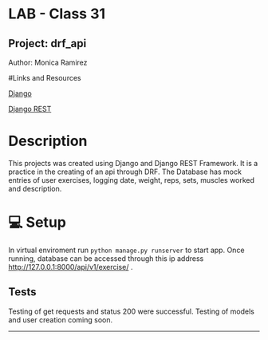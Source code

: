 # LAB - Class 31
## Project: drf_api
Author: Monica Ramirez

#Links and Resources

[Django](https://docs.djangoproject.com/en/4.1/)

[Django REST](https://django-rest-framework.org)

# Description 
This projects was created using Django and Django REST Framework. It is a practice in the creating of an api through DRF. The Database has mock entries of user exercises, logging date, weight, reps, sets, muscles worked and description. 


# 💻 Setup
In virtual enviroment run `python manage.py runserver` to start app. Once running, database can be accessed through this ip address http://127.0.0.1:8000/api/v1/exercise/ .

 
## Tests
Testing of get requests and status 200 were successful. Testing of models and user creation coming soon. 


----
